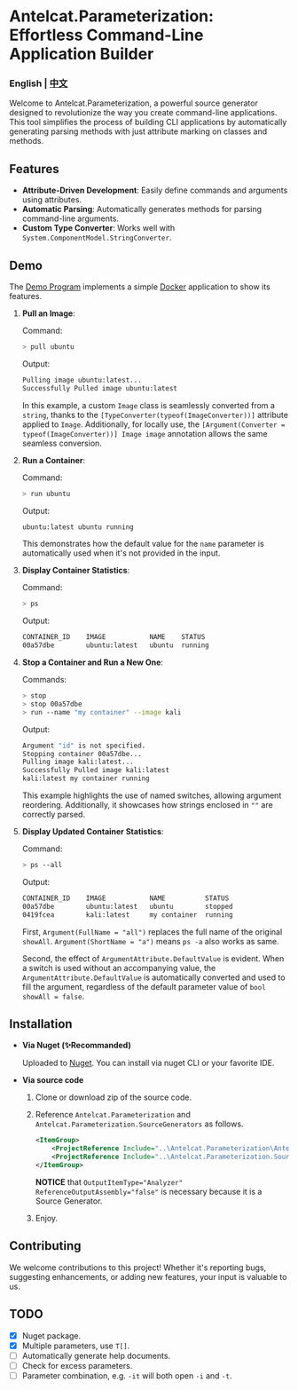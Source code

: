 # Antelcat.Parameterization: Effortless Command-Line Application Builder

### English | [中文](readme_cn.md)

Welcome to Antelcat.Parameterization, a powerful source generator designed to revolutionize the way you create command-line applications. This tool simplifies the process of building CLI applications by automatically generating parsing methods with just attribute marking on classes and methods.

## Features

- **Attribute-Driven Development**: Easily define commands and arguments using attributes.
- **Automatic Parsing**: Automatically generates methods for parsing command-line arguments.
- **Custom Type Converter**: Works well with `System.ComponentModel.StringConverter`.

## Demo

The [Demo Program](https://github.com/Antelcat/Antelcat.Parameterization/blob/master/src/Antelcat.Parameterization.Demo/Program.cs) implements a simple [Docker](https://www.docker.com/) application to show its features.

1. **Pull an Image**:

   Command:

   ```bash
   > pull ubuntu
   ```

   Output:

   ```bash
   Pulling image ubuntu:latest...
   Successfully Pulled image ubuntu:latest
   ```

   In this example, a custom `Image` class is seamlessly converted from a `string`, thanks to the `[TypeConverter(typeof(ImageConverter))]` attribute applied to `Image`. Additionally, for locally use, the `[Argument(Converter = typeof(ImageConverter))] Image image` annotation allows the same seamless conversion.

2. **Run a Container**:

   Command:

   ```bash
   > run ubuntu
   ```

   Output:

   ```bash
   ubuntu:latest ubuntu running
   ```

   This demonstrates how the default value for the `name` parameter is automatically used when it's not provided in the input.

3. **Display Container Statistics**:

   Command:

   ```bash
   > ps
   ```

   Output:

   ```bash
   CONTAINER_ID    IMAGE           NAME    STATUS
   00a57dbe        ubuntu:latest   ubuntu  running
   ```

4. **Stop a Container and Run a New One**:

   Commands:

   ```bash
   > stop
   > stop 00a57dbe
   > run --name "my container" --image kali
   ```

   Output:

   ```bash
   Argument "id" is not specified.
   Stopping container 00a57dbe...
   Pulling image kali:latest...
   Successfully Pulled image kali:latest
   kali:latest my container running
   ```

   This example highlights the use of named switches, allowing argument reordering. Additionally, it showcases how strings enclosed in `""` are correctly parsed.

5. **Display Updated Container Statistics**:

   Command:

   ```bash
   > ps --all
   ```

   Output:

   ```bash
   CONTAINER_ID    IMAGE           NAME          STATUS
   00a57dbe        ubuntu:latest   ubuntu        stopped
   0419fcea        kali:latest     my container  running
   ```

   First, `Argument(FullName = "all")` replaces the full name of the original `showAll`. `Argument(ShortName = "a")` means `ps -a` also works as same.

   Second, the effect of `ArgumentAttribute.DefaultValue` is evident. When a switch is used without an accompanying value, the `ArgumentAttribute.DefaultValue` is automatically converted and used to fill the argument, regardless of the default parameter value of `bool showAll = false`.

## Installation

- **Via Nuget (✨Recommanded)**

  Uploaded to [Nuget](https://www.nuget.org/packages/Antelcat.Parameterization). You can install via nuget CLI or your favorite IDE.

- **Via source code**

  1. Clone or download zip of the source code.
  2. Reference `Antelcat.Parameterization` and `Antelcat.Parameterization.SourceGenerators` as follows.
  
     ```xml
     <ItemGroup>
         <ProjectReference Include="..\Antelcat.Parameterization\Antelcat.Parameterization.csproj"/>
         <ProjectReference Include="..\Antelcat.Parameterization.SourceGenerators\Antelcat.Parameterization.SourceGenerators.csproj" OutputItemType="Analyzer" ReferenceOutputAssembly="false"/>
     </ItemGroup>
     ```
  
     **NOTICE** that `OutputItemType="Analyzer" ReferenceOutputAssembly="false"` is necessary because it is a Source Generator.
  
  3. Enjoy.

## Contributing

We welcome contributions to this project! Whether it's reporting bugs, suggesting enhancements, or adding new features, your input is valuable to us.

## TODO

- [x] Nuget package.
- [x] Multiple parameters, use `T[]`.
- [ ] Automatically generate help documents.
- [ ] Check for excess parameters.
- [ ] Parameter combination, e.g. `-it` will both open `-i` and `-t`.